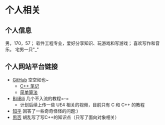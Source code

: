 # 个人相关

## 个人信息
  男，170，57；
  软件工程专业，爱好分享知识、玩游戏和写游戏；
  喜欢写作和音乐。
  宅男一只"_"

## 个人网站平台链接
  - [GitHub](https://github.com/Liuary/) 空空如也~
    - [C++ 笔记](https://github.com/Liuary/SkillForCPP) 
    - [简单算法](https://github.com/Liuary/Algorithm)
  - [BiliBili](https://space.bilibili.com/187013357) 几个不入流的教程=-=
    - 计划后续上传一些 UE4 相关的视频，目前只有 C 和 C++ 的教程
  - [知乎](https://www.zhihu.com/people/bing-he-xiang-yi-7/answers) 回答了一些奇奇怪怪的问题:)
  - [思否](https://segmentfault.com/u/liuary) 胡乱写了写C++的知识点（只写了面向对象相关）

